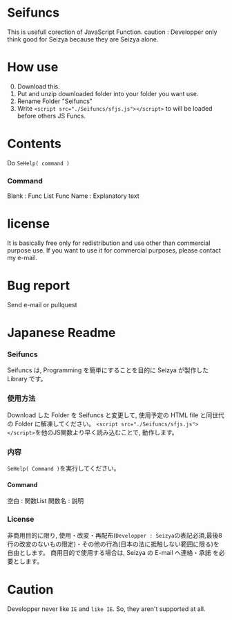 # Seifuncs
This is usefull corection of JavaScript Function.
caution : Developper only think good for Seizya because they are Seizya alone.

# How use
0. Download this.
1. Put and unzip downloaded folder into your folder you want use.
2. Rename Folder "Seifuncs"
3. Write `<script src="./Seifuncs/sfjs.js"></script>` to will be loaded before others JS Funcs.

# Contents
Do `SeHelp( command )`
### Command 
Blank : Func List
Func Name : Explanatory text
  
# license
It is basically free only for redistribution and use other than commercial purpose use.
If you want to use it for commercial purposes, please contact my e-mail.

# Bug report
Send e-mail or pullquest

# Japanese Readme
### Seifuncs
Seifuncs は, Programming を簡単にすることを目的に Seizya が製作した Library です。

### 使用方法
Download した Folder を Seifuncs と変更して, 使用予定の HTML file と同世代の Folder に解凍してください。
`<script src="./Seifuncs/sfjs.js"></script>`を他のJS関数より早く読み込むことで, 動作します。

### 内容
`SeHelp( Command )`を実行してください。
#### Command
空白 : 関数List
関数名 : 説明

### License 
 非商用目的に限り, 使用・改変・再配布(`Developper : Seizya`の表記必須,最後8行の改変のないもの限定)・その他の行為(日本の法に抵触しない範囲に限る)を 自由とします。
 商用目的で使用する場合は, Seizya の E-mail へ連絡・承諾 を必要とします。

# Caution 
 Developper never like `IE` and `like IE`.
 So, they aren't  supported at all.